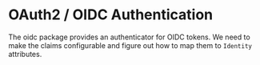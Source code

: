 # OAuth2 / OIDC Authentication

The oidc package provides an authenticator for OIDC tokens.  We need to make the claims configurable and
figure out how to map them to `Identity` attributes.
